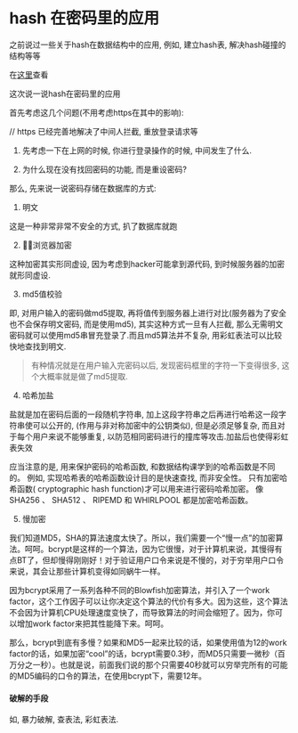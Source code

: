 # hash 在密码里的应用

之前说过一些关于hash在数据结构中的应用, 例如, 建立hash表, 解决hash碰撞的结构等等

在[这里](2018-10-22_hash[Algorithm].md)查看

这次说一说hash在密码里的应用

首先考虑这几个问题(不用考虑https在其中的影响):

// https 已经完善地解决了中间人拦截, 重放登录请求等

1. 先考虑一下在上网的时候, 你进行登录操作的时候, 中间发生了什么.

2. 为什么现在没有找回密码的功能, 而是重设密码?

那么, 先来说一说密码存储在数据库的方式:

1. 明文

这是一种非常非常不安全的方式, 扒了数据库就跑

2. 浏览器加密

这种加密其实形同虚设, 因为考虑到hacker可能拿到源代码, 到时候服务器的加密就形同虚设.

3. md5值校验

即, 对用户输入的密码做md5提取, 再将值传到服务器上进行对比(服务器为了安全也不会保存明文密码, 而是使用md5), 其实这种方式一旦有人拦截, 那么无需明文密码就可以使用md5串冒充登录了.而且md5算法并不复杂, 用彩虹表法可以比较快地查找到明文.

> 有种情况就是在用户输入完密码以后, 发现密码框里的字符一下变得很多, 这个大概率就是做了md5提取.

4. 哈希加盐

盐就是加在密码后面的一段随机字符串, 加上这段字符串之后再进行哈希这一段字符串使可以公开的, (作用与非对称加密中的公钥类似), 但是必须足够复杂, 而且对于每个用户来说不能够重复, 以防范相同密码进行的撞库等攻击.加盐后也使得彩虹表失效

应当注意的是, 用来保护密码的哈希函数, 和数据结构课学到的哈希函数是不同的。 例如, 实现哈希表的哈希函数设计目的是快速查找, 而非安全性。 只有加密哈希函数( cryptographic hash function)才可以用来进行密码哈希加密。 像 SHA256 、 SHA512 、 RIPEMD 和 WHIRLPOOL 都是加密哈希函数。 

5. 慢加密

我们知道MD5，SHA的算法速度太快了。所以，我们需要一个“慢一点”的加密算法。呵呵。bcrypt是这样的一个算法，因为它很慢，对于计算机来说，其慢得有点BT了，但却慢得刚刚好！对于验证用户口令来说是不慢的，对于穷举用户口令来说，其会让那些计算机变得如同蜗牛一样。

因为bcrypt采用了一系列各种不同的Blowfish加密算法，并引入了一个work factor，这个工作因子可以让你决定这个算法的代价有多大。因为这些，这个算法不会因为计算机CPU处理速度变快了，而导致算法的时间会缩短了。因为，你可以增加work factor来把其性能降下来。呵呵。

那么，bcrypt到底有多慢？如果和MD5一起来比较的话，如果使用值为12的work factor的话，如果加密“cool”的话，bcrypt需要0.3秒，而MD5只需要一微秒（百万分之一秒）。也就是说，前面我们说的那个只需要40秒就可以穷举完所有的可能的MD5编码的口令的算法，在使用bcrypt下，需要12年。

#### 破解的手段

如, 暴力破解, 查表法, 彩虹表法.


